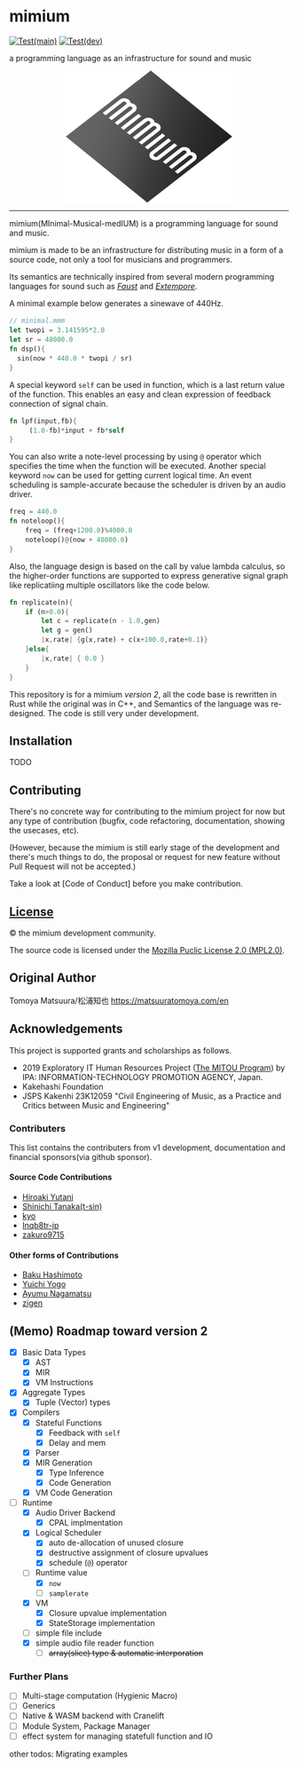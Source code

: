 # mimium 

[![Test(main)](https://github.com/tomoyanonymous/mimium-rs/actions/workflows/ci.yaml/badge.svg?branch=main)](https://github.com/tomoyanonymous/mimium-rs/actions/workflows/ci.yaml) [![Test(dev)](https://github.com/tomoyanonymous/mimium-rs/actions/workflows/ci.yaml/badge.svg?branch=dev)](https://github.com/tomoyanonymous/mimium-rs/actions/workflows/ci.yaml)

a programming language as an infrastructure for sound and music

<p style="display:flex; justify-content:center;">
<img src = "mimium_logo_slant.svg" style="max-width:300px;" alt="An icon of the mimium. The word “mimium” is written in small caps, white letters at an angle on a gray diamond-shaped background with a gradient. The vertical bars of the letters are evenly spaced, making it look like a pedestrian crossing." />
</p>

---

mimium(MInimal-Musical-medIUM) is a programming language for sound and music.

mimium is made to be an infrastructure for distributing music in a form of a source code, not only a tool for musicians and programmers.

Its semantics are technically inspired from several modern programming languages for sound such as *[Faust](https://faust.grame.fr)* and *[Extempore](https://extemporelang.github.io/)*.

A minimal example below generates a sinewave of 440Hz.

```rust
// minimal.mmm
let twopi = 3.141595*2.0
let sr = 48000.0
fn dsp(){
  sin(now * 440.0 * twopi / sr)
}
```

A special keyword `self` can be used in function, which is a last return value of the function.
This enables an easy and clean expression of feedback connection of signal chain.

```rust
fn lpf(input,fb){    
     (1.0-fb)*input + fb*self
}
```

You can also write a note-level processing by using `@` operator which specifies the time when the function will be executed. Another special keyword `now` can be used for getting current logical time.
An event scheduling is sample-accurate because the scheduler is driven by an audio driver.

```rust
freq = 440.0
fn noteloop(){
    freq = (freq+1200.0)%4000.0
    noteloop()@(now + 48000.0)
}
```

Also, the language design is based on the call by value lambda calculus, so the higher-order functions are supported to express generative signal graph like replicatiing multiple oscillators like the code below.

```rust
fn replicate(n){
    if (n>0.0){
        let c = replicate(n - 1.0,gen)
        let g = gen()
        |x,rate| {g(x,rate) + c(x+100.0,rate+0.1)}
    }else{
        |x,rate| { 0.0 }
    }
}
```

This repository is for a mimium *version 2*, all the code base is rewritten in Rust while the original was in C++, and Semantics of the language was re-designed. The code is still very under development.

## Installation

TODO

## Contributing

There's no concrete way for contributing to the mimium project for now but any type of contribution (bugfix, code refactoring, documentation, showing the usecases, etc).

(However, because the mimium is still early stage of the development and there's much things to do, the proposal or request for new feature without Pull Request will not be accepted.)

Take a look at [Code of Conduct] before you make contribution.

## [License](LICENSE)

©️ the mimium development community.

The source code is licensed under the [Mozilla Puclic License 2.0 (MPL2.0)](LICENSE).

## Original Author

Tomoya Matsuura/松浦知也 <https://matsuuratomoya.com/en>

## Acknowledgements

This project is supported grants and scholarships as follows.

- 2019 Exploratory IT Human Resources Project ([The MITOU Program](https://www.ipa.go.jp/jinzai/mitou/portal_index.html)) by IPA: INFORMATION-TECHNOLOGY PROMOTION AGENCY, Japan.
- Kakehashi Foundation
- JSPS Kakenhi 23K12059 "Civil Engineering of Music, as a Practice and Critics between Music and Engineering"

### Contributers

This list contains the contributers from v1 development, documentation and financial sponsors(via github sponsor).

#### Source Code Contributions

- [Hiroaki Yutani](https://github.com/yutannihilation)
- [Shinichi Tanaka(t-sin)](https://github.com/t-sin)
- [kyo](https://github.com/syougikakugenn)
- [Inqb8tr-jp](https://github.com/Inqb8tr-jp)
- [zakuro9715](https://github.com/zakuro9715)

#### Other forms of Contributions

- [Baku Hashimoto](https://baku89.com)
- [Yuichi Yogo](https://github.com/yuichkun)
- [Ayumu Nagamatsu](http://ayumu-nagamatsu.com/)
- [zigen](https://horol.org/)


## (Memo) Roadmap toward version 2

- [x] Basic Data Types
  - [x] AST
  - [x] MIR
  - [x] VM Instructions
- [x] Aggregate Types
  - [x] Tuple (Vector) types
- [x] Compilers
  - [x] Stateful Functions
    - [x] Feedback with `self`
    - [x] Delay and mem
  - [x] Parser
  - [x] MIR Generation
    - [x] Type Inference
    - [x] Code Generation
  - [x] VM Code Generation 
- [ ] Runtime
  - [x] Audio Driver Backend
    - [x] CPAL implmentation
  - [x] Logical Scheduler
    - [x] auto de-allocation of unused closure
    - [x] destructive assignment of closure upvalues
    - [x] schedule (`@`) operator
  - [ ] Runtime value
    - [x] `now`
    - [ ] `samplerate`
  - [x] VM
    - [x] Closure upvalue implementation
    - [x] StateStorage implementation
  - [ ] simple file include
  - [x] simple audio file reader function
    - [ ] ~~array(slice) type & automatic interporation~~

### Further Plans

- [ ] Multi-stage computation (Hygienic Macro)
- [ ] Generics
- [ ] Native & WASM backend with Cranelift
- [ ] Module System, Package Manager
- [ ] effect system for managing statefull function and IO

other todos: Migrating examples